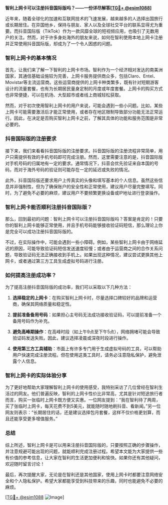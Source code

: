 **智利上网卡可以注册抖音国际版吗？——一份详尽解答[[TG💪+ @esim1088](https://t.me/s/esim1088)]**

近年来，随着全球化的加速和互联网技术的飞速发展，越来越多的人选择出国旅行或长期居住。在异国他乡，保持与朋友、家人以及全球社交平台的联系显得尤为重要。而抖音国际版（TikTok）作为一款风靡全球的短视频应用，也吸引了无数用户的关注。然而，对于许多身处海外的朋友来说，如何在智利使用本地上网卡注册并正常使用抖音国际版，却成为了一个令人困惑的问题。

### 智利上网卡的基本情况

首先，让我们来了解一下智利的上网卡市场。智利作为一个经济相对发达的南美洲国家，其通信基础设施较为完善，上网卡服务提供商众多，包括Claro、Entel、Movistar等主流运营商。这些运营商提供的上网卡种类繁多，既有针对短期游客设计的流量套餐，也有为长期居民量身定制的月度或年度套餐。上网卡的购买方式也非常便捷，可以在机场、大型超市或者线上商城轻松获取。

然而，对于初次使用智利上网卡的用户来说，可能会遇到一些小问题。比如，某些上网卡可能需要激活后才能正常使用，或者存在地区限制导致部分功能无法正常运行。因此，在决定是否购买智利上网卡之前，了解其具体的功能和服务范围是非常必要的。

### 抖音国际版的注册要求

接下来，我们来看看抖音国际版的注册要求。抖音国际版的注册流程非常简单，用户只需提供有效的手机号码即可完成注册。然而，这里需要注意的是，抖音国际版对手机号码的归属地有一定的要求。通常情况下，抖音会优先验证来自本国的号码，而对于海外号码的验证则可能存在一定的延迟或失败的情况。

此外，抖音国际版还要求用户上传真实的头像和填写基本的个人信息。虽然这些信息并非强制性，但为了确保账户的安全性和正常使用，建议用户尽量完整填写。同时，为了避免不必要的麻烦，建议用户不要频繁更换设备或IP地址进行登录操作。

### 智利上网卡能否顺利注册抖音国际版？

那么，回到最初的问题：智利上网卡可以注册抖音国际版吗？答案是肯定的！只要你的智利上网卡能够正常使用，并且手机号码能够接收验证码短信，那么理论上你是完全可以成功注册抖音国际版的。

不过，在实际操作中，可能会遇到一些小障碍。例如，某些智利上网卡由于网络延迟的原因，可能导致验证码短信发送速度较慢；或者由于运营商之间的合作关系问题，导致验证码无法正确接收到手机上。如果出现这种情况，建议尝试更换其他上网卡，或者通过第三方工具生成虚拟号码进行注册。

### 如何提高注册成功率？

为了提高注册抖音国际版的成功率，我们可以采取以下几种方法：

1. **选择稳定的上网卡**：在购买智利上网卡时，尽量选择口碑较好的品牌和运营商，确保其网络质量和稳定性。
   
2. **提前准备备用号码**：如果担心主号码无法成功接收验证码，可以提前准备一个备用号码作为补充。

3. **避免高峰期操作**：在高峰时段（如上午9点至下午5点），网络拥堵可能会导致验证码发送失败。因此，建议选择凌晨或深夜时段进行操作。

4. **使用第三方工具辅助**：市面上有许多专门用于生成虚拟号码的工具，可以帮助用户快速完成注册流程。但在使用这类工具时，请务必注意隐私保护，避免泄露个人信息。

### 智利上网卡的实际体验分享

为了更好地帮助大家理解智利上网卡的使用感受，我特别采访了几位曾经在智利生活过的网友。他们普遍反映，智利的上网卡性价比非常高，尤其是针对短途旅行者而言，购买一张临时上网卡既方便又实惠。一位网友提到：“我在智利待了两周，买了张临时上网卡，每天花费不到5美元，就能随时随地刷抖音、看新闻。”另一位网友则表示：“长期居住的话，还是建议选择包月套餐，这样不仅价格更划算，而且还能享受更多增值服务。”

### 总结

综上所述，智利上网卡是可以用来注册抖音国际版的，只要按照正确的步骤操作，并注意规避可能出现的问题，就能顺利完成注册过程。希望本文能为大家提供一些有价值的参考信息，让大家在智利的生活更加便利和愉快。如果你还有其他疑问，欢迎随时留言讨论！

最后，再次提醒大家，无论是在智利还是其他国家，使用上网卡时都要注意网络安全和个人隐私保护。希望大家都能享受到科技带来的乐趣，同时也能避免不必要的麻烦。

[[TG💪+ @esim1088](https://t.me/s/esim1088) ![Image](https://i.postimg.cc/4NQfJmqS/Snipaste-2025-05-13-00-14-12.png)]
